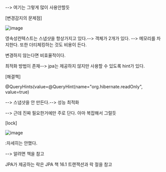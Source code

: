 --> 여기는 그렇게 많이 사용안할듯

[변경감지의 문제점]

![image](https://user-images.githubusercontent.com/108928206/194707054-78333adb-0432-4584-aac9-32d7846064a8.png)

영속성컨텍스트는 스냅샷을 항상가지고 있다.--> 객체가 2개가 있다. --> 메모리를 차지한다. 또한 더티체킹하는 것도 비용이 든다.

변경하지 않는다면 비효율적이다.

최적화 방법이 존재--> jpa는 제공하지 않지만 사용할 수 있도록 hint가 있다.

[해결책]

@QueryHints(value=@QueryHint(name="org.hibernate.readOnly", value=true)

--> 스냅샷을 안 만든다.--> 성능 최적화

--> 근데 진짜 필요한거에만 주로 단다. 아마 복잡해서 그럴듯

[lock]

![image](https://user-images.githubusercontent.com/108928206/194707834-2e07e1fb-4816-4d44-bbdf-01f2f5ea632a.png)

:자세히는 안했다.

--> 알려면 책을 참고

JPA가 제공하는 락은 JPA 책 16.1 트랜잭션과 락 절을 참고
